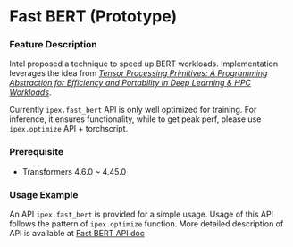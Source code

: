 Fast BERT (Prototype)
========================

### Feature Description

Intel proposed a technique to speed up BERT workloads. Implementation leverages the idea from [*Tensor Processing Primitives: A Programming Abstraction for Efficiency and Portability in Deep Learning & HPC Workloads*](https://arxiv.org/pdf/2104.05755.pdf).

Currently `ipex.fast_bert` API is only well optimized for training. For inference, it ensures functionality, while to get peak perf, please use `ipex.optimize` API + torchscript.

### Prerequisite

- Transformers 4.6.0 ~ 4.45.0

### Usage Example

An API `ipex.fast_bert` is provided for a simple usage. Usage of this API follows the pattern of `ipex.optimize` function. More detailed description of API is available at [Fast BERT API doc](../api_doc)

[//]: # (marker_feature_fastbert_bf16)
[//]: # (marker_feature_fastbert_bf16)
